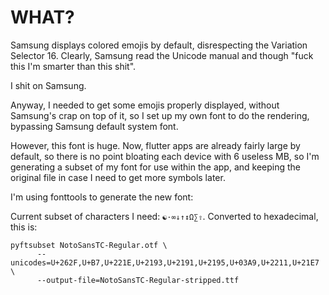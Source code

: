# WHAT?

Samsung displays colored emojis by default, disrespecting the Variation Selector 16. Clearly, Samsung read the Unicode manual and though "fuck this I'm smarter than this shit".

I shit on Samsung.

Anyway, I needed to get some emojis properly displayed, without Samsung's crap on top of it, so I set up my own font to do the rendering, bypassing Samsung default system font.

However, this font is huge. Now, flutter apps are already fairly large by default, so there is no point bloating each device with 6 useless MB, so I'm generating a subset of my font for use within the app, and keeping the original file in case I need to get more symbols later.

I'm using fonttools to generate the new font:

Current subset of characters I need: `☯·∞↓↑↕Ω∑⇧`.
Converted to hexadecimal, this is:

```
pyftsubset NotoSansTC-Regular.otf \
      --unicodes=U+262F,U+B7,U+221E,U+2193,U+2191,U+2195,U+03A9,U+2211,U+21E7 \
      --output-file=NotoSansTC-Regular-stripped.ttf
```
